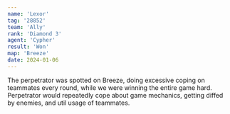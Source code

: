 ```yaml
---
name: 'Lexor'
tag: '28852'
team: 'Ally'
rank: 'Diamond 3'
agent: 'Cypher'
result: 'Won'
map: 'Breeze'
date: 2024-01-06
---
```


The perpetrator was spotted on Breeze, doing excessive coping on teammates every round, while we were winning the entire game hard.
Perpetrator would repeatedly cope about game mechanics, getting diffed by enemies, and util usage of teammates.
